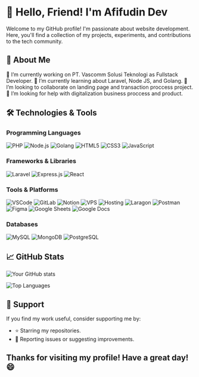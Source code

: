 # 👋 Hello, Friend! I'm Afifudin Dev

Welcome to my GitHub profile! I'm passionate about website development. Here, you'll find a collection of my projects, experiments, and contributions to the tech community.

## 🚀 About Me

 🔭 I’m currently working on PT. Vascomm Solusi Teknologi as Fullstack Developer.
 🌱 I’m currently learning about Laravel, Node JS, and Golang.
 👯 I’m looking to collaborate on landing page and transaction proccess project.
 🤔 I’m looking for help with digitalization business proccess and product.

## 🛠️ Technologies & Tools

### Programming Languages
![PHP](https://img.shields.io/badge/PHP-777BB4?style=for-the-badge&logo=php&logoColor=white) ![Node.js](https://img.shields.io/badge/Node.js-339933?style=for-the-badge&logo=node.js&logoColor=white) ![Golang](https://img.shields.io/badge/Go-00ADD8?style=for-the-badge&logo=go&logoColor=white) ![HTML5](https://img.shields.io/badge/HTML5-E34F26?style=for-the-badge&logo=html5&logoColor=white) ![CSS3](https://img.shields.io/badge/CSS3-1572B6?style=for-the-badge&logo=css3&logoColor=white) ![JavaScript](https://img.shields.io/badge/JavaScript-F7DF1E?style=for-the-badge&logo=javascript&logoColor=black)

### Frameworks & Libraries
![Laravel](https://img.shields.io/badge/Laravel-FF2D20?style=for-the-badge&logo=laravel&logoColor=white) ![Express.js](https://img.shields.io/badge/Express.js-000000?style=for-the-badge&logo=express&logoColor=white) ![React](https://img.shields.io/badge/React-20232A?style=for-the-badge&logo=react&logoColor=61DAFB)

### Tools & Platforms
![VSCode](https://img.shields.io/badge/VS_Code-007ACC?style=for-the-badge&logo=visual-studio-code&logoColor=white) ![GitLab](https://img.shields.io/badge/GitLab-FCA121?style=for-the-badge&logo=gitlab&logoColor=white) ![Notion](https://img.shields.io/badge/Notion-000000?style=for-the-badge&logo=notion&logoColor=white) ![VPS](https://img.shields.io/badge/VPS-00ADD8?style=for-the-badge&logo=digitalocean&logoColor=white) ![Hosting](https://img.shields.io/badge/Hosting-FF6C37?style=for-the-badge&logo=aws&logoColor=white) ![Laragon](https://img.shields.io/badge/Laragon-0E83CD?style=for-the-badge&logo=laragon&logoColor=white) ![Postman](https://img.shields.io/badge/Postman-FF6C37?style=for-the-badge&logo=postman&logoColor=white) ![Figma](https://img.shields.io/badge/Figma-F24E1E?style=for-the-badge&logo=figma&logoColor=white) ![Google Sheets](https://img.shields.io/badge/Google_Sheets-34A853?style=for-the-badge&logo=google-sheets&logoColor=white) ![Google Docs](https://img.shields.io/badge/Google_Docs-4285F4?style=for-the-badge&logo=google-docs&logoColor=white)

### Databases
![MySQL](https://img.shields.io/badge/MySQL-4479A1?style=for-the-badge&logo=mysql&logoColor=white) ![MongoDB](https://img.shields.io/badge/MongoDB-47A248?style=for-the-badge&logo=mongodb&logoColor=white) ![PostgreSQL](https://img.shields.io/badge/PostgreSQL-4169E1?style=for-the-badge&logo=postgresql&logoColor=white)
## 📈 GitHub Stats

![Your GitHub stats](https://github-readme-stats.vercel.app/api?username=Muhafifudin2306&show_icons=true&theme=radical)

![Top Languages](https://github-readme-stats.vercel.app/api/top-langs/?username=Muhafifudin2306&layout=compact&theme=radical)

## 🙏 Support

If you find my work useful, consider supporting me by:

- ⭐ Starring my repositories.
- 🐛 Reporting issues or suggesting improvements.

Thanks for visiting my profile! Have a great day! 😄
---
